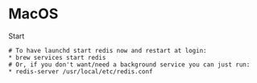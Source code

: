 # MacOS
Start

    # To have launchd start redis now and restart at login:
    * brew services start redis
    # Or, if you don't want/need a background service you can just run:
    * redis-server /usr/local/etc/redis.conf

